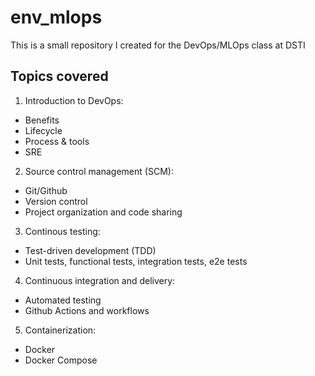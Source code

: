 # env_mlops

This is a small repository I created for the DevOps/MLOps class at DSTI


## Topics covered

1. Introduction to DevOps: 
* Benefits
* Lifecycle
* Process & tools
* SRE

2. Source control management (SCM):
* Git/Github
* Version control
* Project organization and code sharing

3. Continous testing: 
* Test-driven development (TDD)
* Unit tests, functional tests, integration tests, e2e tests

4. Continuous integration and delivery: 
* Automated testing
* Github Actions and workflows

5. Containerization: 
* Docker
* Docker Compose